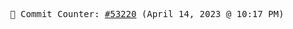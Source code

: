 <p align="center">
    <samp>
        📮 Commit Counter: <a href="https://github.com/Javascript-void0/Javascript-void0/commits/main">#53220</a> (April 14, 2023 @ 10:17 PM)
    </samp>
</p>